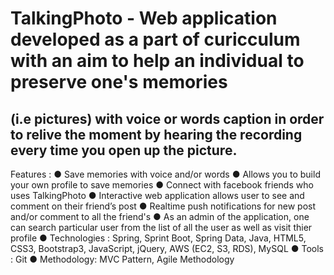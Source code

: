 # TalkingPhoto - Web application developed as a part of curicculum with an aim to help an individual to preserve one's memories 
(i.e pictures) with voice or words caption in order to relive the moment by hearing the recording every time you open up the picture.
------------------------------------------------------------------------------------------------------------------------------------------
Features : 
● Save memories with voice and/or words
● Allows you to build your own profile to save memories
● Connect with facebook friends who uses TalkingPhoto
● Interactive web application allows user to see and comment on their friend’s post
● Realtime push notifications for new post and/or comment to all the friend's
● As an admin of the application, one can search particular user from the list of all the user as well as visit thier profile
● Technologies : Spring, Sprint Boot, Spring Data, Java, HTML5, CSS3, Bootstrap3, JavaScript, jQuery, AWS (EC2, S3, RDS), MySQL
● Tools : Git
● Methodology: MVC Pattern, Agile Methodology
